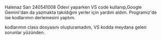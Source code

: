 
Halenaz Sarı 
240541008
Ödevi yaparken VS code kullanıp,Google Gemini'dan da yazmakta takıldığım yerler için yardım aldım. Programiz'de ise kodlarımın derlemesini yaptım.

kodlarımın class dosyasını oluşturamadım, VS kodda meydana gelen sorunlar yüzünden.

